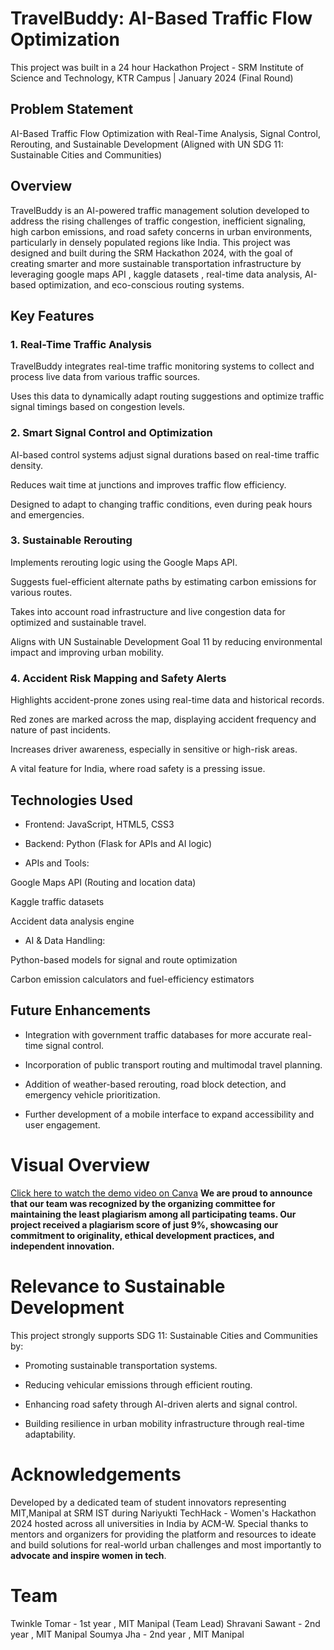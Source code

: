 # TravelBuddy: AI-Based Traffic Flow Optimization
This project was built in a 24 hour Hackathon Project - SRM Institute of Science and Technology, KTR Campus | January 2024 (Final Round)

## Problem Statement
AI-Based Traffic Flow Optimization with Real-Time Analysis, Signal Control, Rerouting, and Sustainable Development (Aligned with UN SDG 11: Sustainable Cities and Communities)
## Overview 
TravelBuddy is an AI-powered traffic management solution developed to address the rising challenges of traffic congestion, inefficient signaling, high carbon emissions, and road safety concerns in urban environments, particularly in densely populated regions like India.
This project was designed and built during the SRM Hackathon 2024, with the goal of creating smarter and more sustainable transportation infrastructure by leveraging google maps API , kaggle datasets , real-time data analysis, AI-based optimization, and eco-conscious routing systems.
## Key Features
### 1. Real-Time Traffic Analysis
TravelBuddy integrates real-time traffic monitoring systems to collect and process live data from various traffic sources.

Uses this data to dynamically adapt routing suggestions and optimize traffic signal timings based on congestion levels.

### 2. Smart Signal Control and Optimization
AI-based control systems adjust signal durations based on real-time traffic density.

Reduces wait time at junctions and improves traffic flow efficiency.

Designed to adapt to changing traffic conditions, even during peak hours and emergencies.

### 3. Sustainable Rerouting
Implements rerouting logic using the Google Maps API.

Suggests fuel-efficient alternate paths by estimating carbon emissions for various routes.

Takes into account road infrastructure and live congestion data for optimized and sustainable travel.

Aligns with UN Sustainable Development Goal 11 by reducing environmental impact and improving urban mobility.

### 4. Accident Risk Mapping and Safety Alerts
Highlights accident-prone zones using real-time data and historical records.

Red zones are marked across the map, displaying accident frequency and nature of past incidents.

Increases driver awareness, especially in sensitive or high-risk areas.

A vital feature for India, where road safety is a pressing issue.

## Technologies Used
- Frontend: JavaScript, HTML5, CSS3

- Backend: Python (Flask for APIs and AI logic)

- APIs and Tools:

Google Maps API (Routing and location data)

Kaggle traffic datasets 

Accident data analysis engine

- AI & Data Handling:

Python-based models for signal and route optimization

Carbon emission calculators and fuel-efficiency estimators

## Future Enhancements
- Integration with government traffic databases for more accurate real-time signal control.

- Incorporation of public transport routing and multimodal travel planning.

- Addition of weather-based rerouting, road block detection, and emergency vehicle prioritization.

- Further development of a mobile interface to expand accessibility and user engagement.

# Visual Overview

[Click here to watch the demo video on Canva](https://www.canva.com/design/DAGdKT-0kfs/yYvn97HtKHHKyQJ0mRTNvw/watch?utm_content=DAGdKT-0kfs&utm_campaign=designshare&utm_medium=link2&utm_source=uniquelinks&utlId=h96cac49c38)
**We are proud to announce that our team was recognized by the organizing committee for maintaining the least plagiarism among all participating teams.
Our project received a plagiarism score of just 9%, showcasing our commitment to originality, ethical development practices, and independent innovation.**
# Relevance to Sustainable Development
This project strongly supports SDG 11: Sustainable Cities and Communities by:

- Promoting sustainable transportation systems.

- Reducing vehicular emissions through efficient routing.

- Enhancing road safety through AI-driven alerts and signal control.

- Building resilience in urban mobility infrastructure through real-time adaptability.

# Acknowledgements
Developed by a dedicated team of student innovators representing MIT,Manipal at SRM IST during Nariyukti TechHack - Women's Hackathon 2024 hosted across all universities in India by ACM-W.
Special thanks to mentors and organizers for providing the platform and resources to ideate and build solutions for real-world urban challenges and most importantly to **advocate and inspire women in tech**.
# Team 
Twinkle Tomar - 1st year , MIT Manipal (Team Lead)
Shravani Sawant - 2nd year , MIT Manipal
Soumya Jha - 2nd year , MIT Manipal
